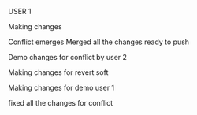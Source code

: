 USER 1 

Making changes 

Conflict emerges 
Merged all the changes ready to push



Demo changes for conflict by user 2

Making changes for revert soft 

Making changes for demo user 1

fixed all the changes for conflict
